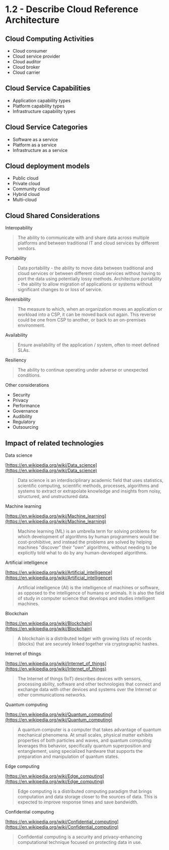 # 1.2 - Describe Cloud Reference Architecture

## Cloud Computing Activities

- Cloud consumer
- Cloud service provider
- Cloud auditor
- Cloud broker
- Cloud carrier

## Cloud Service Capabilities

- Application capability types
- Platform capability types
- Infrastructure capability types

## Cloud Service Categories

- Software as a service
- Platform as a service
- Infrastructure as a service

## Cloud deployment models

- Public cloud
- Private cloud
- Community cloud
- Hybrid cloud
- Multi-cloud

## Cloud Shared Considerations

Interopability
> The ability to communicate with and share data across multiple platforms and between traditional IT and cloud services by different vendors.

Portability
> Data portability - the ability to move data between traditional and cloud services or between different cloud services without having to port the data using potentially lossy methods.
> Architecture portability - the ability to allow migration of applications or systems without significant changes to or loss of service.

Reversibility
> The measure to which, when an organization moves an application or workload into a CSP, it can be moved back out again.
> This reverse could be one from CSP to another, or back to an on-premises environment.

Availability
> Ensure availability of the application / system, often to meet defined SLAs.

Resiliency
> The ability to continue operating under adverse or unexpected conditions.

Other considerations
- Security
- Privacy
- Performance
- Governance
- Audibility
- Regulatory
- Outsourcing

## Impact of related technologies

Data science

[https://en.wikipedia.org/wiki/Data_science](https://en.wikipedia.org/wiki/Data_science)

> Data science is an interdisciplinary academic field that uses statistics, scientific computing, scientific methods, processes, algorithms and systems to extract or extrapolate knowledge and insights from noisy, structured, and unstructured data.

Machine learning

[https://en.wikipedia.org/wiki/Machine_learning](https://en.wikipedia.org/wiki/Machine_learning)

> Machine learning (ML) is an umbrella term for solving problems for which development of algorithms by human programmers would be cost-prohibitive, and instead the problems are solved by helping machines "discover" their "own" algorithms, without needing to be explicitly told what to do by any human-developed algorithms.

Artificial intelligence

[https://en.wikipedia.org/wiki/Artificial_intelligence](https://en.wikipedia.org/wiki/Artificial_intelligence)

> Artificial intelligence (AI) is the intelligence of machines or software, as opposed to the intelligence of humans or animals. It is also the field of study in computer science that develops and studies intelligent machines.

Blockchain

[https://en.wikipedia.org/wiki/Blockchain](https://en.wikipedia.org/wiki/Blockchain)

> A blockchain is a distributed ledger with growing lists of records (blocks) that are securely linked together via cryptographic hashes.

Internet of things

[https://en.wikipedia.org/wiki/Internet_of_things](https://en.wikipedia.org/wiki/Internet_of_things)

> The Internet of things (IoT) describes devices with sensors, processing ability, software and other technologies that connect and exchange data with other devices and systems over the Internet or other communications networks.

Quantum computing

[https://en.wikipedia.org/wiki/Quantum_computing](https://en.wikipedia.org/wiki/Quantum_computing)

> A quantum computer is a computer that takes advantage of quantum mechanical phenomena.
> At small scales, physical matter exhibits properties of both particles and waves, and quantum computing leverages this behavior, specifically quantum superposition and entanglement, using specialized hardware that supports the preparation and manipulation of quantum states.

Edge computing

[https://en.wikipedia.org/wiki/Edge_computing](https://en.wikipedia.org/wiki/Edge_computing)

> Edge computing is a distributed computing paradigm that brings computation and data storage closer to the sources of data.
> This is expected to improve response times and save bandwidth.

Confidential computing

[https://en.wikipedia.org/wiki/Confidential_computing](https://en.wikipedia.org/wiki/Confidential_computing)

> Confidential computing is a security and privacy-enhancing computational technique focused on protecting data in use.
